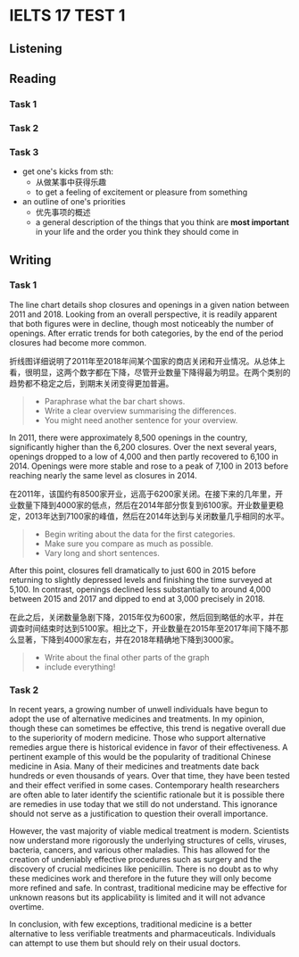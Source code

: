 # IELTS 17 TEST 1 
## Listening
## Reading
### Task 1
### Task 2
### Task 3
- get one's kicks from sth: 
  - 从做某事中获得乐趣
  - to get a feeling of excitement or pleasure from something 
- an outline of one's priorities
  - 优先事项的概述
  - a general description of the things that you think are **most important** in your life and the order you think they should come in
## Writing
### Task 1

The line chart details shop closures and openings in a given nation between 2011 and 2018. Looking from an overall perspective, it is readily apparent that both figures were in decline, though most noticeably the number of openings. After erratic trends for both categories, by the end of the period closures had become more common.

折线图详细说明了2011年至2018年间某个国家的商店关闭和开业情况。从总体上看，很明显，这两个数字都在下降，尽管开业数量下降得最为明显。在两个类别的趋势都不稳定之后，到期末关闭变得更加普遍。

> - Paraphrase what the bar chart shows.
> - Write a clear overview summarising the differences.
> - You might need another sentence for your overview.

In 2011, there were approximately 8,500 openings in the country, significantly higher than the 6,200 closures. Over the next several years, openings dropped to a low of 4,000 and then partly recovered to 6,100 in 2014. Openings were more stable and rose to a peak of 7,100 in 2013 before reaching nearly the same level as closures in 2014.

在2011年，该国约有8500家开业，远高于6200家关闭。在接下来的几年里，开业数量下降到4000家的低点，然后在2014年部分恢复到6100家。开业数量更稳定，2013年达到7100家的峰值，然后在2014年达到与关闭数量几乎相同的水平。

> - Begin writing about the data for the first categories.
> - Make sure you compare as much as possible.
> - Vary long and short sentences.

After this point, closures fell dramatically to just 600 in 2015 before returning to slightly depressed levels and finishing the time surveyed at 5,100. In contrast, openings declined less substantially to around 4,000 between 2015 and 2017 and dipped to end at 3,000 precisely in 2018.

在此之后，关闭数量急剧下降，2015年仅为600家，然后回到略低的水平，并在调查时间结束时达到5100家。相比之下，开业数量在2015年至2017年间下降不那么显著，下降到4000家左右，并在2018年精确地下降到3000家。

> - Write about the final other parts of the graph 
> - include everything!



### Task 2

In recent years, a growing number of unwell individuals have begun to adopt the use of alternative medicines and treatments. In my opinion, though these can sometimes be effective, this trend is negative overall due to the superiority of modern medicine.
Those who support alternative remedies argue there is historical evidence in favor of their effectiveness. A pertinent example of this would be the popularity of traditional Chinese medicine in Asia. Many of their medicines and treatments date back hundreds or even thousands of years. Over that time, they have been tested and their effect verified in some cases. Contemporary health researchers are often able to later identify the scientific rationale but it is possible there are remedies in use today that we still do not understand. This ignorance should not serve as a justification to question their overall importance.

However, the vast majority of viable medical treatment is modern. Scientists now understand more rigorously the underlying structures of cells, viruses, bacteria, cancers, and various other maladies. This has allowed for the creation of undeniably effective procedures such as surgery and the discovery of crucial medicines like penicillin. There is no doubt as to why these medicines work and therefore in the future they will only become more refined and safe. In contrast, traditional medicine may be effective for unknown reasons but its applicability is limited and it will not advance overtime.

In conclusion, with few exceptions, traditional medicine is a better alternative to less verifiable treatments and pharmaceuticals. Individuals can attempt to use them but should rely on their usual doctors.